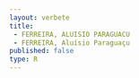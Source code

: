 ```yaml
---
layout: verbete
title:
 - FERREIRA, ALUISIO PARAGUACU
 - FERREIRA, Aluísio Paraguaçu
published: false
type: R
---
```


